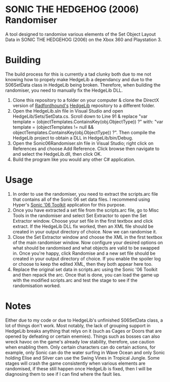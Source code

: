 # SONIC THE HEDGEHOG (2006) Randomiser
A tool designed to randomise various elements of the Set Object Layout Data in SONIC THE HEDGEHOG (2006) on the Xbox 360 and Playstation 3.

# Building
The build process for this is currently a tad clunky both due to me not knowing how to propely make HedgeLib a dependancy and due to the S06SetData class in HedgeLib being broken. Therefore, when building the randomiser, you need to manually fix the HedgeLib DLL.

1) Clone this repository to a folder on your computer & clone the DirectX version of [Radfordhound's](https://github.com/Radfordhound) [HedgeLib](https://github.com/Radfordhound/HedgeLib/tree/directX) repository to a different folder.
2) Open the HedgeLib.sln file in Visual Studio and open HedgeLib/Sets/SetData.cs. Scroll down to Line 91 & replace "var template = (objectTemplates.ContainsKey(obj.ObjectType)) ?" with: "var template = (objectTemplates != null && objectTemplates.ContainsKey(obj.ObjectType)) ?". Then compile the HedgeLib project to obtain a DLL in HedgeLib/bin/Debug.
3) Open the Sonic06Randomiser.sln file in Visual Studio; right click on References and choose Add Reference. Click browse then navigate to and select the HedgeLib.dll, then click OK.
4) Build the program like you would any other C# application.

# Usage
1) In order to use the randomiser, you need to extract the scripts.arc file that contains all of the Sonic 06 set data files. I recommend using Hyper's [Sonic '06 Toolkit](https://gamebanana.com/tools/6576) application for this purpose.
2) Once you have extracted a set file from the scripts.arc file, go to Misc Tools in the randomiser and select Set Extractor to open the Set Extractor window. Choose your set file in the first textbox and click extract. If the HedgeLib DLL fix worked, then an XML file should be created in your output directory of choice. Now we can randomise it.
3) Close the Set Extractor window and choose the XML in the first textbox of the main randomiser window. Now configure your desired options on what should be randomised and what objects are valid to be swapped in. Once you're happy, click Randomise and a new set file should be created in your output directory of choice. If you enable the spoiler log or choose to keep the edited XML, then they both appear here too.
4) Replace the original set data in scripts.arc using the Sonic '06 Toolkit and then repack the arc. Once that is done, you can load the game up with the modified scripts.arc and test the stage to see if the randomisation worked.

# Notes
Either due to my code or due to HedgeLib's unfinished S06SetData class, a lot of things don't work. Most notably, the lack of grouping support in HedgeLib breaks anything that relys on it (such as Cages or Doors that are opened by defeating or certain enemies).
Things such as bosses can also wreck havoc on the game's already low stability, therefore, use caution when enabling them.
Only certain characters can do certain actions, for example, only Sonic can do the water surfing in Wave Ocean and only Sonic holding Elise and Silver can use the Swing Vines in Tropical Jungle.
Some stages will crash the game consistently when various elements are randomised, if these still happen once HedgeLib is fixed, then I will be diagnosing them to see if I can find where the fault lies.
